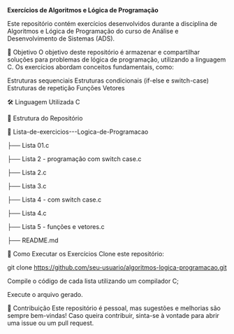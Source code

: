**Exercícios de Algoritmos e Lógica de Programação**

Este repositório contém exercícios desenvolvidos durante a disciplina de Algoritmos e Lógica de Programação do curso de Análise e Desenvolvimento de Sistemas (ADS).


📌 Objetivo
O objetivo deste repositório é armazenar e compartilhar soluções para problemas de lógica de programação, utilizando a linguagem C. Os exercícios abordam conceitos fundamentais, como:

Estruturas sequenciais
Estruturas condicionais (if-else e switch-case)
Estruturas de repetição
Funções
Vetores


🛠 Linguagem Utilizada
C


📂 Estrutura do Repositório

📂 Lista-de-exercicios---Logica-de-Programacao

├── Lista 01.c

├── Lista 2 - programação com switch case.c

├── Lista 2.c

├── Lista 3.c

├── Lista 4 - com switch case.c

├── Lista 4.c

├── Lista 5 - funções e vetores.c

├── README.md


🚀 Como Executar os Exercícios
Clone este repositório:

git clone https://github.com/seu-usuario/algoritmos-logica-programacao.git

Compile o código de cada lista utilizando um compilador C;

Execute o arquivo gerado.


📌 Contribuição
Este repositório é pessoal, mas sugestões e melhorias são sempre bem-vindas! Caso queira contribuir, sinta-se à vontade para abrir uma issue ou um pull request.
